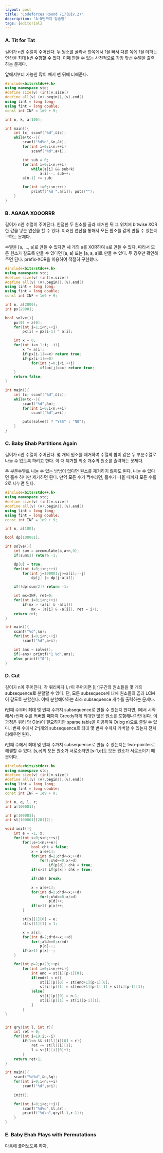 ```yaml
---
layout: post
title: "Codeforces Round 717(Div.2)"
description: "A~D번까지 업솔빙"
tags: [editorial]
---
```


### A. Tit for Tat

길이가 n인 수열이 주어진다. 두 원소를 골라서 한쪽에서 1을 빼서 다른 쪽에 1을 더하는 연산을 최대 k번 수행할 수 있다. 이때 만들 수 있는 사전적으로 가장 앞선 수열을 출력하는 문제다.

앞에서부터 가능한 많이 빼서 맨 뒤에 더해준다.

```cpp
#include<bits/stdc++.h>
using namespace std;
#define size(v) (int)v.size()
#define all(v) (v).begin(),(v).end()
using lint = long long;
using fint = long double;
const int INF = 1e9 + 9;

int n, k, a[100];

int main(){
    int tc; scanf("%d",&tc);
    while(tc--){
        scanf("%d%d",&n,&k);
        for(int i=0;i<n;++i)
            scanf("%d",a+i);

        int sub = 0;
        for(int i=0;i<n;++i)
            while(a[i] && sub<k)
                a[i]--, sub++;
        a[n-1] += sub;

        for(int i=0;i<n;++i)
            printf("%d ",a[i]); puts("");
    }
}
```

### B. AGAGA XOOORRR

길이가 n인 수열이 주어진다. 인접한 두 원소를 골라 제거한 뒤 그 위치에 bitwise XOR한 값을 넣는 연산을 할 수 있다. 이러한 연산을 통해서 모든 원소를 같게 만들 수 있는지 구하는 문제다.

수열을 [a, ..., a]로 만들 수 있다면 세 개의 a를 XOR하여 a로 만들 수 있다. 따라서 모든 원소가 같도록 만들 수 있다면 [a, a] 또는 [a, a, a]로 만들 수 있다. 두 경우만 확인해주면 된다. prefix-XOR을 이용하여 적절히 구현했다.

```cpp
#include<bits/stdc++.h>
using namespace std;
#define size(v) (int)v.size()
#define all(v) (v).begin(),(v).end()
using lint = long long;
using fint = long double;
const int INF = 1e9 + 9;

int n, a[2000];
int px[2000];

bool solve(){
    px[0] = a[0];
    for(int i=1;i<n;++i)
        px[i] = px[i-1] ^ a[i];

    int x = 0;
    for(int i=n-1;i;--i){
        x ^= a[i];
        if(px[i-1]==x) return true;
        if(px[i-1]==0)
            for(int j=0;j<i;++j)
                if(px[j]==x) return true;
    }
    return false;
}

int main(){
    int tc; scanf("%d",&tc);
    while(tc--){
        scanf("%d",&n);
        for(int i=0;i<n;++i)
            scanf("%d",a+i);

        puts(solve() ? "YES" : "NO");
    }
}
```

### C. Baby Ehab Partitions Again

길이가 n인 수열이 주어진다. 몇 개의 원소를 제거하여 수열의 합이 같은 두 부분수열로 나눌 수 없도록 하려고 한다. 이 때 제거할 최소 개수의 원소를 출력하는 문제다.

두 부분수열로 나눌 수 있는 방법이 없다면 원소를 제거하지 않아도 된다. 나눌 수 있다면 홀수 하나만 제거하면 된다. 만약 모든 수가 짝수라면, 홀수가 나올 때까지 모든 수를 2로 나누면 된다.

```cpp
#include<bits/stdc++.h>
using namespace std;
#define size(v) (int)v.size()
#define all(v) (v).begin(),(v).end()
using lint = long long;
using fint = long double;
const int INF = 1e9 + 9;

int n, a[100];

bool dp[100001];

int solve(){
    int sum = accumulate(a,a+n,0);
    if(sum&1) return -1;

    dp[0] = true;
    for(int i=0;i<n;++i)
        for(int j=100001;j>=a[i];--j)
            dp[j] |= dp[j-a[i]];

    if(!dp[sum/2]) return -1;

    int mx=INF, ret=0;
    for(int i=0;i<n;++i)
        if(mx > (a[i] & -a[i]))
            mx = (a[i] & -a[i]), ret = i+1; 
    return ret;
}

int main(){
    scanf("%d",&n);
    for(int i=0;i<n;++i)
        scanf("%d",a+i);

    int ans = solve();
    if(~ans) printf("1 %d",ans);
    else printf("0");
}
```

### D. Cut

길이가 n이 주어진다. 각 쿼리마다 l, r이 주어지면 [l,r]구간의 원소들을 몇 개의 subsequence로 분할할 수 있다. 단, 모든 subsequece에 대해 원소들의 곱과 LCM이 같도록 분할한다. 이때 분할해야하는 최소 subsequence 개수를 출력하는 문제다.

i번째 수부터 최대 몇 번째 수까지 subsequence로 만들 수 있는지 안다면, l에서 시작해서 r번째 수를 커버할 때까지 Greedy하게 최대한 많은 원소를 포함해나가면 된다. 이 과정은 쿼리 당 O(n)이 필요하지만 sparse table을 이용하여 O(log n)으로 줄일 수 있다. i번째 수에서 2^j개의 subsequence로 최대 몇 번째 수까지 커버할 수 있는지 전처리해두면 된다.

i번째 수에서 최대 몇 번째 수까지 subsequence로 만들 수 있는지는 two-pointer로 해결할 수 있다. [s,e]의 모든 원소가 서로소라면 [s-1,e]도 모든 원소가 서로소이기 때문이다.

```cpp
#include<bits/stdc++.h>
using namespace std;
#define size(v) (int)v.size()
#define all(v) (v).begin(),(v).end()
using lint = long long;
using fint = long double;
const int INF = 1e9 + 9;

int n, q, l, r;
int a[100001];

int p[100001];
int st[100001][20][2];

void init(){
	int e = -1, x;
	for(int s=0;s<n;++s){
		for(;e+1<n;++e){
			bool chk = false;
			x = a[e+1];
			for(int d=2;d*d<=x;++d)
				for(;x%d==0;x/=d)
					if(p[d]) chk = true;
			if(x>1) if(p[x]) chk = true;

			if(chk) break;
			
			x = a[e+1];
			for(int d=2;d*d<=x;++d)
				for(;x%d==0;x/=d)
					p[d]++;
			if(x>1) p[x]++;
		}

		st[s][1][0] = e;
		st[s][1][1] = 1;

		x = a[s];
		for(int d=2;d*d<=x;++d)
			for(;x%d==0;x/=d)
				p[d]--;
		if(x>1) p[x]--;
	}

	for(int p=2;p<20;++p)
		for(int i=0;i<n;++i){
			int end = st[i][p-1][0];
			if(end+1 < n){
				st[i][p][0] = st[end+1][p-1][0];
				st[i][p][1] = st[end+1][p-1][1] + st[i][p-1][1];
			}else{
				st[i][p][0] = n-1;
				st[i][p][1] = st[i][p-1][1];
			}
		}
}


int qry(int l, int r){
	int ret = 0;
	for(int i=19;i;--i)
		if(l<n && st[l][i][0] < r){
			ret += st[l][i][1];
			l = st[l][i][0]+1;
		}
	return ret+1;
}

int main(){
	scanf("%d%d",&n,&q);
	for(int i=0;i<n;++i)
		scanf("%d",a+i);
	
	init();

	for(int i=0;i<q;++i){
		scanf("%d%d",&l,&r);
		printf("%d\n",qry(l-1,r-1));
	}
}
```

### E. Baby Ehab Plays with Permutations

다음에 풀어보도록 하자.
